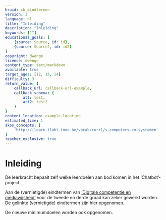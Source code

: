 ```yaml
---
hruid: cb_eindtermen
version: 3
language: nl
title: "Inleiding"
description: "Inleiding"
keywords: [""]
educational_goals: [
    {source: Source, id: id}, 
    {source: Source2, id: id2}
]
copyright: dwengo
licence: dwengo
content_type: text/markdown
available: true
target_ages: [12, 13, 14]
difficulty: 3
return_value: {
    callback_url: callback-url-example,
    callback_schema: {
        att: test,
        att2: test2
    }
}
content_location: example-location
estimated_time: 1
skos_concepts: [
    'http://ilearn.ilabt.imec.be/vocab/curr1/s-computers-en-systemen'
]
teacher_exclusive: true
---
```


# Inleiding

De leerkracht bepaalt zelf welke leerdoelen aan bod komen in het ‘Chatbot’-project. 

Aan de (vernietigde) eindtermen van [‘Digitale competentie en mediawijsheid’](https://onderwijsdoelen.be "Eindtermen digitale competentie en mediawijsheid") voor de tweede en derde graad kan zeker gewerkt worden.<br>
De gelinkte (vernietigde) eindtermen zijn hier opgenomen. 

De nieuwe minimumdoelen worden ook opgenomen. 
